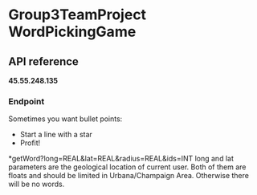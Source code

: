 # Group3TeamProject  WordPickingGame
## API reference       
**45.55.248.135**
### Endpoint      

Sometimes you want bullet points:

* Start a line with a star
* Profit!



*getWord?long=REAL&lat=REAL&radius=REAL&ids=INT
long and lat parameters are the geological location of current user. Both of them are floats and should be limited in Urbana/Champaign Area. Otherwise there will be no words.
 
